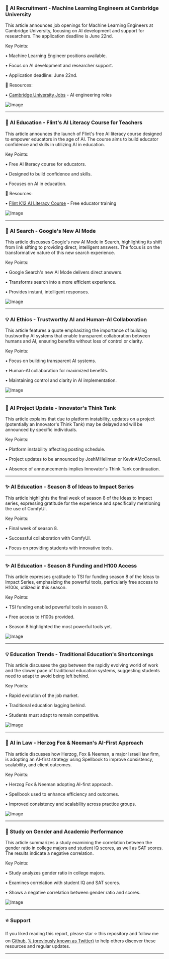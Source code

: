 ### 🤖 AI Recruitment - Machine Learning Engineers at Cambridge University

This article announces job openings for Machine Learning Engineers at Cambridge University, focusing on AI development and support for researchers.  The application deadline is June 22nd.

Key Points:

•  Machine Learning Engineer positions available.

•  Focus on AI development and researcher support.

•  Application deadline: June 22nd.


🔗 Resources:

• [Cambridge University Jobs](https://jobs.cam.ac.uk/job/51390/) -  AI engineering roles


![Image](https://pbs.twimg.com/media/Gr9qInhXoAAstG6?format=jpg&name=small)


---
### 🚀 AI Education - Flint's AI Literacy Course for Teachers

This article announces the launch of Flint's free AI literacy course designed to empower educators in the age of AI.  The course aims to build educator confidence and skills in utilizing AI in education.

Key Points:

• Free AI literacy course for educators.

• Designed to build confidence and skills.

• Focuses on AI in education.


🔗 Resources:

• [Flint K12 AI Literacy Course](https://flintk12.com/ai-literacy-for-teachers) - Free educator training


![Image](https://pbs.twimg.com/media/Gr9gBRiX0AArkOf?format=jpg&name=small)


---
### 🤖 AI Search - Google's New AI Mode

This article discusses Google's new AI Mode in Search, highlighting its shift from link sifting to providing direct, intelligent answers.  The focus is on the transformative nature of this new search experience.

Key Points:

•  Google Search's new AI Mode delivers direct answers.

•  Transforms search into a more efficient experience.

•  Provides instant, intelligent responses.


![Image](https://pbs.twimg.com/media/Gr9ENjRXcAAsazh?format=jpg&name=small)


---
### 💡 AI Ethics - Trustworthy AI and Human-AI Collaboration

This article features a quote emphasizing the importance of building trustworthy AI systems that enable transparent collaboration between humans and AI, ensuring benefits without loss of control or clarity.

Key Points:

•  Focus on building transparent AI systems.

•  Human-AI collaboration for maximized benefits.

•  Maintaining control and clarity in AI implementation.


![Image](https://pbs.twimg.com/media/GrpVCtIWAAAWmv4?format=jpg&name=small)


---
### 🤖  AI Project Update - Innovator's Think Tank

This article explains that due to platform instability, updates on a project (potentially an Innovator's Think Tank) may be delayed and will be announced by specific individuals.

Key Points:

•  Platform instability affecting posting schedule.

•  Project updates to be announced by JoshMHellman or KevinAMcConnell.

•  Absence of announcements implies Innovator's Think Tank continuation.


---
### ✨ AI Education - Season 8 of Ideas to Impact Series

This article highlights the final week of season 8 of the Ideas to Impact series, expressing gratitude for the experience and specifically mentioning the use of ComfyUI.

Key Points:

•  Final week of season 8.

•  Successful collaboration with ComfyUI.

•  Focus on providing students with innovative tools.


---
### ✨ AI Education - Season 8 Funding and H100 Access

This article expresses gratitude to TSI for funding season 8 of the Ideas to Impact Series, emphasizing the powerful tools, particularly free access to H100s, utilized in this season.

Key Points:

•  TSI funding enabled powerful tools in season 8.

•  Free access to H100s provided.

•  Season 8 highlighted the most powerful tools yet.


![Image](https://pbs.twimg.com/media/GrhGJe9a8AAHzpB?format=jpg&name=900x900)


---
### 💡 Education Trends - Traditional Education's Shortcomings

This article discusses the gap between the rapidly evolving world of work and the slower pace of traditional education systems, suggesting students need to adapt to avoid being left behind.

Key Points:

•  Rapid evolution of the job market.

•  Traditional education lagging behind.

•  Students must adapt to remain competitive.


![Image](https://pbs.twimg.com/media/GrKNeZyWMAEzBHR?format=jpg&name=small)


---
### 🤖 AI in Law - Herzog Fox & Neeman's AI-First Approach

This article discusses how Herzog, Fox & Neeman, a major Israeli law firm, is adopting an AI-first strategy using Spellbook to improve consistency, scalability, and client outcomes.

Key Points:

•  Herzog Fox & Neeman adopting AI-first approach.

•  Spellbook used to enhance efficiency and outcomes.

•  Improved consistency and scalability across practice groups.


![Image](https://pbs.twimg.com/media/GrAh6rcXsAAUQpr?format=jpg&name=small)


---
### 🤖  Study on Gender and Academic Performance

This article summarizes a study examining the correlation between the gender ratio in college majors and student IQ scores, as well as SAT scores.  The results indicate a negative correlation.

Key Points:

•  Study analyzes gender ratio in college majors.

•  Examines correlation with student IQ and SAT scores.

•  Shows a negative correlation between gender ratio and scores.


![Image](https://pbs.twimg.com/media/GrAYkBSaAAMZKUx?format=jpg&name=small)


---

### ⭐️ Support

If you liked reading this report, please star ⭐️ this repository and follow me on [Github](https://github.com/Drix10), [𝕏 (previously known as Twitter)](https://x.com/DRIX_10_) to help others discover these resources and regular updates.

---